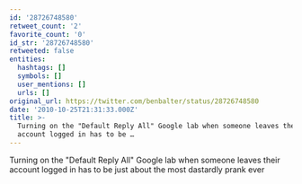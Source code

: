 ```yaml
---
id: '28726748580'
retweet_count: '2'
favorite_count: '0'
id_str: '28726748580'
retweeted: false
entities:
  hashtags: []
  symbols: []
  user_mentions: []
  urls: []
original_url: https://twitter.com/benbalter/status/28726748580
date: '2010-10-25T21:31:33.000Z'
title: >-
  Turning on the "Default Reply All" Google lab when someone leaves their
  account logged in has to be …
---
```


Turning on the "Default Reply All" Google lab when someone leaves their account logged in has to be just about the most dastardly prank ever